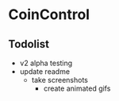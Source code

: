 # CoinControl

## Todolist

- v2 alpha testing
- update readme
    - take screenshots
        - create animated gifs
